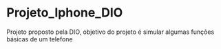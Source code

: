 # Projeto_Iphone_DIO
Projeto proposto pela DIO, objetivo do projeto é simular algumas funções básicas de um telefone


